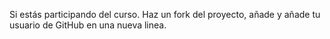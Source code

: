 Si estás participando del curso. Haz un fork del proyecto, añade y añade tu usuario de GitHub en una nueva linea.
<Usuario>
